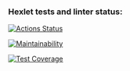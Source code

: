 ### Hexlet tests and linter status:
[![Actions Status](https://github.com/alekseevgr/python-project-49/actions/workflows/hexlet-check.yml/badge.svg)](https://github.com/alekseevgr/python-project-49/actions)

[![Maintainability](https://api.codeclimate.com/v1/badges/4ced3a4070da9c62c692/maintainability)](https://codeclimate.com/github/alekseevgr/python-project-49/maintainability)


[![Test Coverage](https://api.codeclimate.com/v1/badges/4ced3a4070da9c62c692/test_coverage)](https://codeclimate.com/github/alekseevgr/python-project-49/test_coverage)